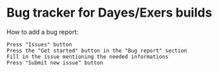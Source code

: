 Bug tracker for Dayes/Exers builds
=

How to add a bug report:

    Press "Issues" button
    Press the "Get started" button in the "Bug report" section
    Fill in the issue mentioning the needed informations
    Press "Submit new issue" button

